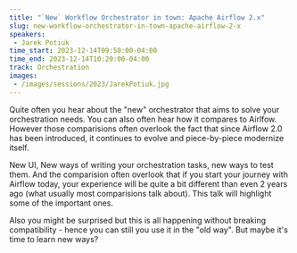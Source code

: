 ```yaml
---
title: "`New` Workflow Orchestrator in town: Apache Airflow 2.x"
slug: new-workflow-orchestrator-in-town-apache-airflow-2-x
speakers:
 - Jarek Potiuk
time_start: 2023-12-14T09:50:00-04:00
time_end: 2023-12-14T10:20:00-04:00
track: Orchestration
images:
 - /images/sessions/2023/JarekPotiuk.jpg
---
```


Quite often you hear about the "new" orchestrator that aims to solve your orchestration needs. You can also often hear how it compares to Airlfow. However those comparisions often overlook the fact that since Airflow 2.0 has been introduced, it continues to evolve and piece-by-piece modernize itself.
 
New UI, New ways of writing your orchestration tasks, new ways to test them. And the comparision often overlook that if you start your journey with Airflow today, your experience will be quite a bit different than even 2 years ago (what usually most comparisions talk about). This talk will highlight some of the important ones.
 
Also you might be surprised but this is all happening without breaking compatibility - hence you can still you use it in the "old way". But maybe it's time to learn new ways?